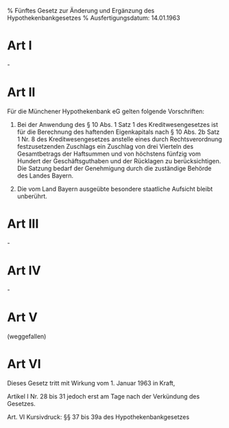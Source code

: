 % Fünftes Gesetz zur Änderung und Ergänzung des Hypothekenbankgesetzes
% Ausfertigungsdatum: 14.01.1963
 
# Art I

\-

# Art II

Für die Münchener Hypothekenbank eG gelten folgende Vorschriften:

1. Bei der Anwendung des § 10 Abs. 1 Satz 1 des Kreditwesengesetzes ist für die Berechnung des haftenden Eigenkapitals nach § 10 Abs. 2b Satz 1 Nr. 8 des Kreditwesengesetzes anstelle eines durch Rechtsverordnung festzusetzenden Zuschlags ein Zuschlag von drei Vierteln des Gesamtbetrags der Haftsummen und von höchstens fünfzig vom Hundert der Geschäftsguthaben und der Rücklagen zu berücksichtigen. Die Satzung bedarf der Genehmigung durch die zuständige Behörde des Landes Bayern.

2. Die vom Land Bayern ausgeübte besondere staatliche Aufsicht bleibt unberührt.

# Art III

\-

# Art IV

\-

# Art V

(weggefallen)

# Art VI

Dieses Gesetz tritt mit Wirkung vom 1. Januar 1963 in Kraft,

Artikel I Nr. 28 bis 31 jedoch erst am Tage nach der Verkündung des Gesetzes.

Art. VI Kursivdruck: §§ 37 bis 39a des Hypothekenbankgesetzes
